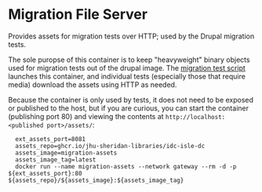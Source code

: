 # Migration File Server

Provides assets for migration tests over HTTP; used by the Drupal migration tests.

The sole puropse of this container is to keep "heavyweight" binary objects used for migration tests out of the drupal image.  The [migration test script](https://github.com/jhu-idc/idc-isle-dc/blob/development/tests/10-migration-backend-tests.sh) launches this container, and individual tests (especially those that require media) download the assets using HTTP as needed.  

Because the container is only used by tests, it does not need to be exposed or published to the host, but if you are curious, you can start the container (publishing port 80) and viewing the contents at `http://localhost:<published port>/assets/`:

```
  ext_assets_port=8081
  assets_repo=ghcr.io/jhu-sheridan-libraries/idc-isle-dc
  assets_image=migration-assets
  assets_image_tag=latest
  docker run --name migration-assets --network gateway --rm -d -p ${ext_assets_port}:80 ${assets_repo}/${assets_image}:${assets_image_tag}
```
